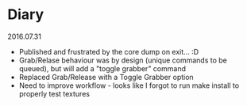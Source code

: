 Diary
=====

2016.07.31
- Published and frustrated by the core dump on exit... :D
- Grab/Relase behaviour was by design (unique commands to be queued), but will add a "toggle grabber" command
- Replaced Grab/Release with a Toggle Grabber option
- Need to improve workflow - looks like I forgot to run make install to properly test textures